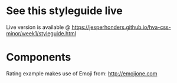# See this styleguide live

Live version is available @ https://jesperhonders.github.io/hva-css-minor/week1/styleguide.html

# Components

Rating example makes use of Emoji from: http://emojione.com
